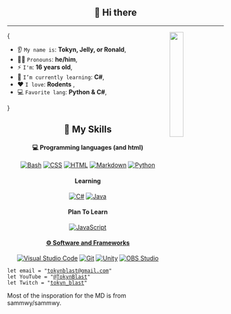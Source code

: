 <h2 align="center">👋 Hi there</h2>

<hr/>

<img align='right' src='NUXtocat.gif' width='25%'>  

{  

* 👂 `My name is`: **Tokyn, Jelly, or Ronald**,
* 👱‍♂️ `Pronouns`: **he/him**,
* ⚡ `I'm`: **16 years old**,
* 🌱 `I’m currently learning`: **C#**,
* ❤️ `I love`: **Rodents**  ,
* 💻 `Favorite lang`: **Python & C#**,

}

<h2 align="center">🌱 My Skills</h2>

<h4 align="center">💻 Programming languages (and html)</h4>

<p align="center">
<a href="https://github.com/TokynBlast?tab=repositories&q=&language=bash"><img alt="Bash" src="https://img.shields.io/badge/Bash-121011.svg?logo=gnu-bash&logoColor=white"></a>
<a href="https://github.com/TokynBlast?tab=repositories&q=&language=css"><img alt="CSS" src="https://img.shields.io/badge/CSS-1572B6.svg?logo=css3&logoColor=white"></a>
<a href="https://github.com/TokynBlast?tab=repositories&q=&language=html"><img alt="HTML" src="https://img.shields.io/badge/HTML-E34F26.svg?logo=html5&logoColor=white"></a>
<a href="https://github.com/TokynBlast?tab=repositories&q=&language=markdown"><img alt="Markdown" src="https://img.shields.io/badge/Markdown-000000.svg?logo=markdown&logoColor=white"></a>
<a href="https://github.com/TokynBlast?tab=repositories&q=&language=python"><img alt="Python" src="https://img.shields.io/badge/Python-14354C.svg?logo=python&logoColor=white"></a>
</p>

<h4 align="center">Learning</h4>

<p align="center">
<a href="https://github.com/TokynBlast?tab=repositories&q=&language=csharp"><img alt="C#" src="https://custom-icon-badges.demolab.com/badge/C%23-68217A.svg?logo=cs2&logoColor=white"></a>
<a href="https://github.com/TokynBlast?tab=repositories&q=&language=java"><img alt="Java" src="https://custom-icon-badges.demolab.com/badge/Java-007396.svg?logo=java&logoColor=white"></a>
</p>

<h4 align="center">Plan To Learn</h4>
<p align="center">
<a href="https://github.com/search?q=user%3ASammwyy1+language%3Ajavascript"><img alt="JavaScript" src="https://img.shields.io/badge/JavaScript-F7DF1E.svg?logo=javascript&logoColor=black">
</p>

<h4 align="center">⚙ Software and Frameworks</h4>

<p align="center">
<a href="#"><img alt="Visual Studio Code" src="https://img.shields.io/badge/Visual%20Studio%20Code-0078d7.svg?logo=visual-studio-code&logoColor=white"></a>
<a href="#"><img alt="Git" src="https://img.shields.io/badge/Git-F05033.svg?logo=git&logoColor=white"></a></a>
<a href="#"><img alt="Unity" src="https://img.shields.io/badge/Unity-000000.svg?logo=unity&logoColor=white"></a>
<a href="#"><img alt="OBS Studio" src="https://img.shields.io/badge/-OBS-302E31?logo=obs-studio&logoColor=white"></a>
</p>

<pre><code>let email = "<a href='mailto:tokynblast@gmail.com'>tokynblast@gmail.com</a>"  
let YouTube = "<a href='https://youtube.com/@Tokyn-Blast'>@TokynBlast</a>"  
let Twitch = "<a href='http://twitch.com/tokyn_blast'>tokyn_blast</a>"
</code></pre>

Most of the insporation for the MD is from sammwy/sammwy.
